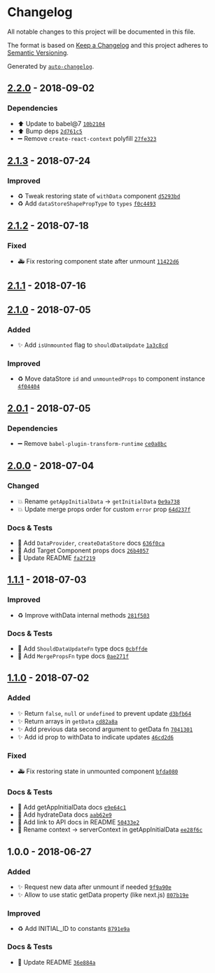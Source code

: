 # Changelog
All notable changes to this project will be documented in this file.

The format is based on [Keep a Changelog](http://keepachangelog.com/en/1.0.0/)
and this project adheres to [Semantic Versioning](http://semver.org/spec/v2.0.0.html).

Generated by [`auto-changelog`](https://github.com/CookPete/auto-changelog).

## [2.2.0](https://github.com/exah/react-get-data-hoc/compare/2.1.3...2.2.0) - 2018-09-02

### Dependencies

- ⬆️ Update to babel@7 [`10b2104`](https://github.com/exah/react-get-data-hoc/commit/10b2104c1a80942788ff70638edf95e381c4c11b)
- ⬆️ Bump deps [`2d761c5`](https://github.com/exah/react-get-data-hoc/commit/2d761c5385abd160f358ee0bab9c319ec4091636)
- ➖ Remove `create-react-context` polyfill [`27fe323`](https://github.com/exah/react-get-data-hoc/commit/27fe3230234d6d74b453cb8d94cd9611559a9edd)

## [2.1.3](https://github.com/exah/react-get-data-hoc/compare/2.1.2...2.1.3) - 2018-07-24

### Improved

- ♻️ Tweak restoring state of `withData` component [`d5293bd`](https://github.com/exah/react-get-data-hoc/commit/d5293bdf7c6953ab479f74bdda7f07edf7862707)
- ♻️ Add `dataStoreShapePropType` to `types` [`f0c4493`](https://github.com/exah/react-get-data-hoc/commit/f0c4493549891a5469ac084b1a07c1d2d6c522a9)

## [2.1.2](https://github.com/exah/react-get-data-hoc/compare/2.1.1...2.1.2) - 2018-07-18

### Fixed

- 🚑 Fix restoring component state after unmount [`11422d6`](https://github.com/exah/react-get-data-hoc/commit/11422d6ddb83ffcaafbe5bf41b9863bf46a8fae7)

## [2.1.1](https://github.com/exah/react-get-data-hoc/compare/2.1.0...2.1.1) - 2018-07-16

## [2.1.0](https://github.com/exah/react-get-data-hoc/compare/2.0.1...2.1.0) - 2018-07-05
### Added

- ✨ Add `isUnmounted` flag to `shouldDataUpdate` [`1a3c8cd`](https://github.com/exah/react-get-data-hoc/commit/1a3c8cd35b9cc0fb9c31cfcbcfcb2e257d940cc5)

### Improved

- ♻️ Move dataStore `id` and `unmountedProps` to component instance [`4f04404`](https://github.com/exah/react-get-data-hoc/commit/4f04404f9fb769a67aac9fac29dae17e479c0df1)

## [2.0.1](https://github.com/exah/react-get-data-hoc/compare/2.0.0...2.0.1) - 2018-07-05

### Dependencies

- ➖ Remove `babel-plugin-transform-runtime` [`ce0a8bc`](https://github.com/exah/react-get-data-hoc/commit/ce0a8bc428ffe8fcd80845aaadca4e863a5a4a57)

## [2.0.0](https://github.com/exah/react-get-data-hoc/compare/1.1.1...2.0.0) - 2018-07-04

### Changed

- 💥 Rename `getAppInitialData` → `getInitialData` [`0e9a738`](https://github.com/exah/react-get-data-hoc/commit/0e9a73899a6d8717de9cdaee712ca16b7053ce88)
- 💥 Update merge props order for custom `error` prop [`64d237f`](https://github.com/exah/react-get-data-hoc/commit/64d237f7fda6433dc431c7a60b7071872144c25a)

### Docs & Tests

- 📝 Add `DataProvider`, `createDataStore` docs [`636f0ca`](https://github.com/exah/react-get-data-hoc/commit/636f0ca3b8c49f63844508f9a0bc404531110dd7)
- 📝 Add Target Component props docs [`26b4057`](https://github.com/exah/react-get-data-hoc/commit/26b4057f747c9321e53acd6ee49c4d6665d8f704)
- 📝 Update README [`fa2f219`](https://github.com/exah/react-get-data-hoc/commit/fa2f219c4fa53e2b43124322c4b302cc40450f3d)

## [1.1.1](https://github.com/exah/react-get-data-hoc/compare/1.1.0...1.1.1) - 2018-07-03

### Improved

- ♻️ Improve withData internal methods [`281f503`](https://github.com/exah/react-get-data-hoc/commit/281f5036e7ba3e81989be440b8330e71add8b5fc)

### Docs & Tests

- 📝 Add `ShouldDataUpdateFn` type docs [`0cbffde`](https://github.com/exah/react-get-data-hoc/commit/0cbffde2f04363fce1e878fcfc73e9c00d92ee9c)
- 📝 Add `MergePropsFn` type docs [`0ae271f`](https://github.com/exah/react-get-data-hoc/commit/0ae271f7b839c4ec3667cb867029d02bcf58cbf5)

## [1.1.0](https://github.com/exah/react-get-data-hoc/compare/1.0.0...1.1.0) - 2018-07-02
### Added

- ✨ Return `false`, `null` or `undefined` to prevent update [`d3bfb64`](https://github.com/exah/react-get-data-hoc/commit/d3bfb64aec9c0c14ce3ec07fe5cac5ca3dd60869)
- ✨ Return arrays in `getData` [`cd82a8a`](https://github.com/exah/react-get-data-hoc/commit/cd82a8a29159f2a4a15098f865ddd2d431cf2650)
- ✨ Add previous data second argument to getData fn [`7041301`](https://github.com/exah/react-get-data-hoc/commit/7041301e80b38f56c19822370cf3d539621fcd20)
- ✨ Add id prop to withData to indicate updates [`46cd2d6`](https://github.com/exah/react-get-data-hoc/commit/46cd2d62adc5652f2f4ce61d4a7a64501d8b6d07)

### Fixed

- 🚑 Fix restoring state in unmounted component [`bfda080`](https://github.com/exah/react-get-data-hoc/commit/bfda080b023169457f9d52eac2646a59b5f0dbad)

### Docs & Tests

- 📝  Add getAppInitialData docs [`e9e64c1`](https://github.com/exah/react-get-data-hoc/commit/e9e64c17978f118090bcb0869bee9d0dd6a32afe)
- 📝 Add hydrateData docs [`aab62e9`](https://github.com/exah/react-get-data-hoc/commit/aab62e945698830fa22c83bfcf9ee50cb65fc00a)
- 📝 Add link to API docs in README [`50433e2`](https://github.com/exah/react-get-data-hoc/commit/50433e2058b75ffdd9f25f65ada63b7617a8a903)
- 📝 Rename context → serverContext in getAppInitialData [`ee28f6c`](https://github.com/exah/react-get-data-hoc/commit/ee28f6c26cbfa73fb251a4aa61f056d3d073a89c)

## 1.0.0 - 2018-06-27
### Added

- ✨ Request new data after unmount if needed [`9f9a90e`](https://github.com/exah/react-get-data-hoc/commit/9f9a90ef37070b07aa18ead4f3f9a5dd4522c036)
- ✨ Allow to use static getData property (like next.js) [`807b19e`](https://github.com/exah/react-get-data-hoc/commit/807b19e0baa9a04ef48ad02ba47b292fb4e07be9)

### Improved

- ♻️ Add INITIAL_ID to constants [`8791e9a`](https://github.com/exah/react-get-data-hoc/commit/8791e9a9b1e7b309bb8bb2b4cd81280fad70b344)

### Docs & Tests

- 📝 Update README [`36e884a`](https://github.com/exah/react-get-data-hoc/commit/36e884ae7d0cbd99d4f789e9978af6d280da7059)
